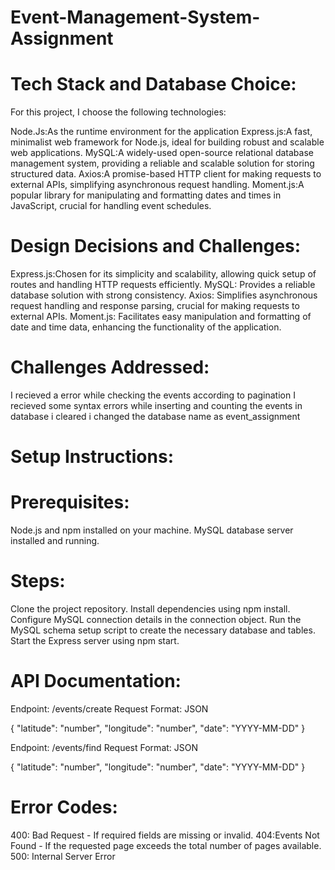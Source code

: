 # Event-Management-System-Assignment


# Tech Stack and Database Choice:


For this project, I choose the following technologies:

Node.Js:As the runtime environment for the application
Express.js:A fast, minimalist web framework for Node.js, ideal for building robust and scalable web applications.
MySQL:A widely-used open-source relational database management system, providing a reliable and scalable solution for storing structured data.
Axios:A promise-based HTTP client for making requests to external APIs, simplifying asynchronous request handling.
Moment.js:A popular library for manipulating and formatting dates and times in JavaScript, crucial for handling event schedules.



# Design Decisions and Challenges:

Express.js:Chosen for its simplicity and scalability, allowing quick setup of routes and handling HTTP requests efficiently.
MySQL: Provides a reliable database solution with strong consistency.
Axios: Simplifies asynchronous request handling and response parsing, crucial for making requests to external APIs.
Moment.js: Facilitates easy manipulation and formatting of date and time data, enhancing the functionality of the application.

# Challenges Addressed:
I recieved a error while checking the events according to pagination
I recieved some syntax errors while inserting and counting the events in database i cleared i changed the database name as event_assignment


# Setup Instructions:

# Prerequisites:

Node.js and npm installed on your machine.
MySQL database server installed and running.

# Steps:
Clone the project repository.
Install dependencies using npm install.
Configure MySQL connection details in the connection object.
Run the MySQL schema setup script to create the necessary database and tables.
Start the Express server using npm start.

# API Documentation:

Endpoint: /events/create
Request Format: JSON

{
  "latitude": "number",
  "longitude": "number",
  "date": "YYYY-MM-DD"
}


Endpoint: /events/find
Request Format: JSON

{
  "latitude": "number",
  "longitude": "number",
  "date": "YYYY-MM-DD"
}

# Error Codes:
400: Bad Request - If required fields are missing or invalid.
404:Events Not Found - If the requested page exceeds the total number of pages available.
500: Internal Server Error
